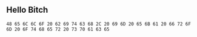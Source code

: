 ## Hello Bitch

```
48 65 6C 6C 6F 20 62 69 74 63 68 2C 20 69 6D 20 65 6B 61 20 66 72 6F 6D 20 6F 74 68 65 72 20 73 70 61 63 65
```
